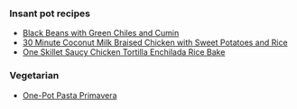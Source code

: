 ### Insant pot recipes

- [Black Beans with Green Chiles and Cumin](https://www.epicurious.com/recipes/food/views/instant-pot-black-beans-with-green-chiles-and-cumin)
- [30 Minute Coconut Milk Braised Chicken with Sweet Potatoes and Rice](https://www.halfbakedharvest.com/30-minute-coconut-milk-braised-chicken/)
- [One Skillet Saucy Chicken Tortilla Enchilada Rice Bake](https://www.halfbakedharvest.com/chicken-tortilla-enchilada-rice-bake/)


### Vegetarian

- [One-Pot Pasta Primavera](https://ohmyveggies.com/one-pot-pasta-primavera/)
